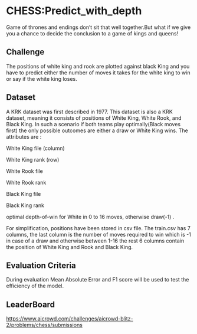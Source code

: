 # CHESS:Predict_with_depth

Game of thrones and endings don’t sit that well together.But what if we give you a chance to decide the conclusion to a game of kings and queens!

## Challenge
The positions of white king and rook are plotted against black King and you have to predict either the number of moves it takes for the white king to win or say if the white king loses.

## Dataset
A KRK dataset was first described in 1977. This dataset is also a KRK dataset, meaning it consists of positions of White King, White Rook, and Black King. In such a scenario if both teams play optimally(Black moves first) the only possible outcomes are either a draw or White King wins. The attributes are :

White King file (column)

White King rank (row)

White Rook file

White Rook rank

Black King file

Black King rank

optimal depth-of-win for White in 0 to 16 moves, otherwise draw(-1) .

For simplification, positions have been stored in csv file. The train.csv has 7 columns, the last column is the number of moves required to win which is -1 in case of a draw and otherwise between 1-16 the rest 6 columns contain the position of White King and Rook and Black King.

## Evaluation Criteria
During evaluation Mean Absolute Error and F1 score will be used to test the efficiency of the model.

## LeaderBoard
https://www.aicrowd.com/challenges/aicrowd-blitz-2/problems/chess/submissions
